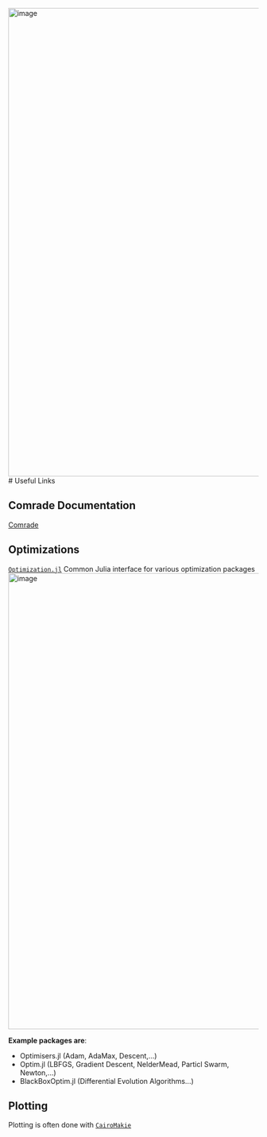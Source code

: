<img width="944" alt="image" src="https://github.com/user-attachments/assets/4cd8ebb7-19e7-47bb-8514-37f8064ab618"># Useful Links

## Comrade Documentation

[Comrade](https://ptiede.github.io/Comrade.jl/v0.10.4/)

## Optimizations
[`Optimization.jl`](https://docs.sciml.ai/Optimization/stable/) Common Julia interface for various optimization packages
<img width="919" alt="image" src="https://github.com/user-attachments/assets/f579a068-428b-47d6-9362-abbc6bd127d7">

**Example packages are**: 
* Optimisers.jl (Adam, AdaMax, Descent,...)
* Optim.jl (LBFGS, Gradient Descent, NelderMead, Particl Swarm, Newton,...)
* BlackBoxOptim.jl (Differential Evolution Algorithms...)
  
## Plotting
Plotting is often done with [`CairoMakie`](https://docs.makie.org/v0.21/explanations/backends/cairomakie)

